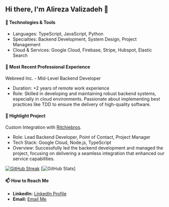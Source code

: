 ## Hi there, I'm Alireza Valizadeh 👋

#### 🔧 Technologies & Tools
- Languages: TypeScript, JavaScript, Python
- Specialties: Backend Development, System Design, Project Management
- Cloud & Services: Google Cloud, Firebase, Stripe, Hubspot, Elastic Search

#### 💼 Most Recent Professional Experience
Webreed Inc. - Mid-Level Backend Developer
- Duration: +2 years of remote work experience
- Role: Skilled in developing and maintaining robust backend systems, especially in cloud environments. Passionate about implementing best practices like TDD to ensure the delivery of high-quality software.

#### 🌟 Highlight Project
Custom Integration with [Ritchiebros](https://www.google.com/search?sca_esv=585281359&rlz=1C1GCEA_enIR902IR902&sxsrf=AM9HkKnfh5ZT9F5qeBqQBQLq-bb3lFW_CA:1700933909669&q=Ritchie+Bros&tbm=isch&source=lnms&sa=X&ved=2ahUKEwixqOLL2N-CAxV4hIkEHSw-CtgQ0pQJegQIDRAB&biw=1440&bih=751&dpr=1#imgrc=azeWeSTRB-bfeM).
- Role: Lead Backend Developer, Point of Contact, Project Manager
- Tech Stack: Google Cloud, Node.js, TypeScript
- Overview: Successfully led the backend development and managed the project, focusing on delivering a seamless integration that enhanced our service capabilities.


[![GitHub Streak](https://streak-stats.demolab.com?user=Alireza-Valizadeh&theme=youtube-dark&hide_border=true&border_radius=25&date_format=M%20j%5B%2C%20Y%5D&exclude_days=Fri)](https://git.io/streak-stats)
[![GitHub Stats](https://github-stats-alpha.vercel.app/api?username=Alireza-Valizadeh&cc=000&tc=fff&ic=fff&bc=000
)]


#### 📫 How to Reach Me
- **LinkedIn:** [LinkedIn Profile](https://www.linkedin.com/in/alireza-valizadeh-771786233)
- **Email:** [Email Me](mailto:ali.valizadeh.dev@gmail.com)
